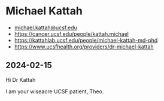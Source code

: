 # Michael Kattah

* michael.kattah@ucsf.edu
* https://cancer.ucsf.edu/people/kattah.michael
* https://kattahlab.ucsf.edu/people/michael-kattah-md-phd
* https://www.ucsfhealth.org/providers/dr-michael-kattah


## 2024-02-15

Hi Dr Kattah

I am your wiseacre UCSF patient, Theo.
